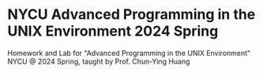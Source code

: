 # NYCU Advanced Programming in the UNIX Environment 2024 Spring

Homework and Lab for "Advanced Programming in the UNIX Environment" NYCU @ 2024 Spring, taught by Prof. Chun-Ying Huang
